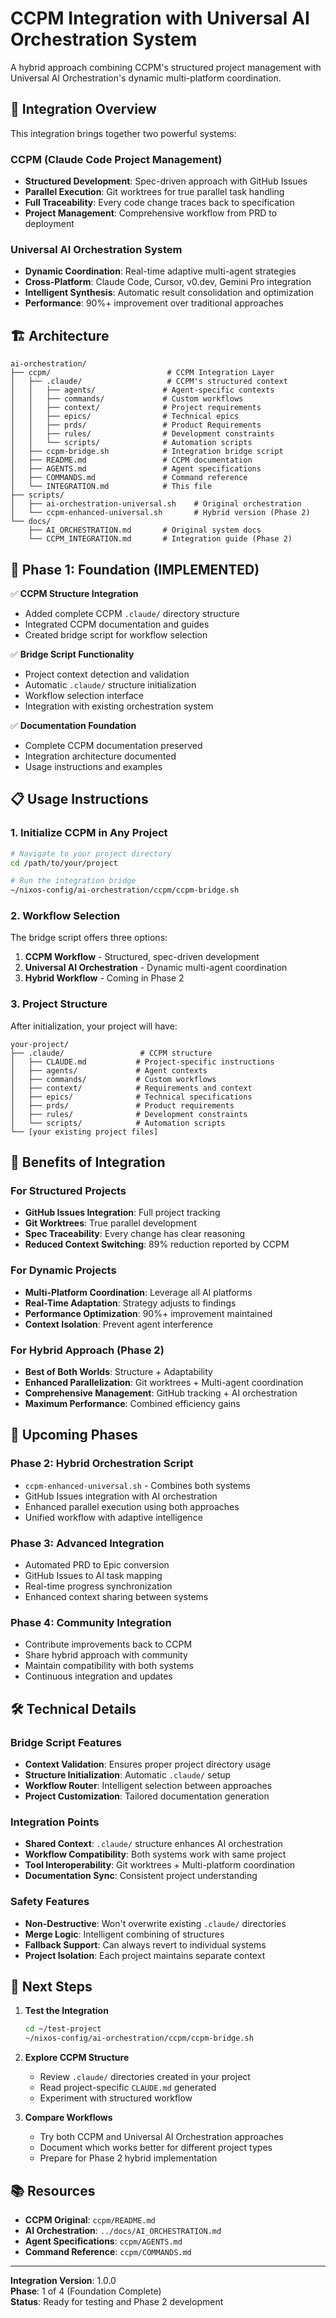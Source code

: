 # CCPM Integration with Universal AI Orchestration System

A hybrid approach combining CCPM's structured project management with Universal AI Orchestration's dynamic multi-platform coordination.

## 🎯 Integration Overview

This integration brings together two powerful systems:

### **CCPM (Claude Code Project Management)**
- **Structured Development**: Spec-driven approach with GitHub Issues
- **Parallel Execution**: Git worktrees for true parallel task handling  
- **Full Traceability**: Every code change traces back to specification
- **Project Management**: Comprehensive workflow from PRD to deployment

### **Universal AI Orchestration System**  
- **Dynamic Coordination**: Real-time adaptive multi-agent strategies
- **Cross-Platform**: Claude Code, Cursor, v0.dev, Gemini Pro integration
- **Intelligent Synthesis**: Automatic result consolidation and optimization
- **Performance**: 90%+ improvement over traditional approaches

## 🏗️ Architecture

```
ai-orchestration/
├── ccpm/                          # CCPM Integration Layer
│   ├── .claude/                   # CCPM's structured context
│   │   ├── agents/               # Agent-specific contexts
│   │   ├── commands/             # Custom workflows  
│   │   ├── context/              # Project requirements
│   │   ├── epics/                # Technical epics
│   │   ├── prds/                 # Product Requirements
│   │   ├── rules/                # Development constraints
│   │   └── scripts/              # Automation scripts
│   ├── ccpm-bridge.sh            # Integration bridge script
│   ├── README.md                 # CCPM documentation
│   ├── AGENTS.md                 # Agent specifications
│   ├── COMMANDS.md               # Command reference
│   └── INTEGRATION.md            # This file
├── scripts/
│   ├── ai-orchestration-universal.sh    # Original orchestration
│   └── ccpm-enhanced-universal.sh       # Hybrid version (Phase 2)
└── docs/
    ├── AI_ORCHESTRATION.md       # Original system docs
    └── CCPM_INTEGRATION.md       # Integration guide (Phase 2)
```

## 🚀 Phase 1: Foundation (IMPLEMENTED)

✅ **CCPM Structure Integration**
- Added complete CCPM `.claude/` directory structure
- Integrated CCPM documentation and guides
- Created bridge script for workflow selection

✅ **Bridge Script Functionality**
- Project context detection and validation
- Automatic `.claude/` structure initialization
- Workflow selection interface
- Integration with existing orchestration system

✅ **Documentation Foundation**
- Complete CCPM documentation preserved
- Integration architecture documented
- Usage instructions and examples

## 📋 Usage Instructions

### **1. Initialize CCPM in Any Project**
```bash
# Navigate to your project directory
cd /path/to/your/project

# Run the integration bridge
~/nixos-config/ai-orchestration/ccpm/ccpm-bridge.sh
```

### **2. Workflow Selection**
The bridge script offers three options:
1. **CCPM Workflow** - Structured, spec-driven development
2. **Universal AI Orchestration** - Dynamic multi-agent coordination  
3. **Hybrid Workflow** - Coming in Phase 2

### **3. Project Structure**
After initialization, your project will have:
```
your-project/
├── .claude/                 # CCPM structure
│   ├── CLAUDE.md           # Project-specific instructions
│   ├── agents/             # Agent contexts
│   ├── commands/           # Custom workflows
│   ├── context/            # Requirements and context
│   ├── epics/              # Technical specifications
│   ├── prds/               # Product requirements
│   ├── rules/              # Development constraints
│   └── scripts/            # Automation scripts
└── [your existing project files]
```

## 🎯 Benefits of Integration

### **For Structured Projects**
- **GitHub Issues Integration**: Full project tracking
- **Git Worktrees**: True parallel development
- **Spec Traceability**: Every change has clear reasoning
- **Reduced Context Switching**: 89% reduction reported by CCPM

### **For Dynamic Projects**  
- **Multi-Platform Coordination**: Leverage all AI platforms
- **Real-Time Adaptation**: Strategy adjusts to findings
- **Performance Optimization**: 90%+ improvement maintained
- **Context Isolation**: Prevent agent interference

### **For Hybrid Approach** (Phase 2)
- **Best of Both Worlds**: Structure + Adaptability
- **Enhanced Parallelization**: Git worktrees + Multi-agent coordination
- **Comprehensive Management**: GitHub tracking + AI orchestration
- **Maximum Performance**: Combined efficiency gains

## 🔮 Upcoming Phases

### **Phase 2: Hybrid Orchestration Script**
- `ccpm-enhanced-universal.sh` - Combines both systems
- GitHub Issues integration with AI orchestration
- Enhanced parallel execution using both approaches
- Unified workflow with adaptive intelligence

### **Phase 3: Advanced Integration**
- Automated PRD to Epic conversion
- GitHub Issues to AI task mapping
- Real-time progress synchronization
- Enhanced context sharing between systems

### **Phase 4: Community Integration**
- Contribute improvements back to CCPM
- Share hybrid approach with community
- Maintain compatibility with both systems
- Continuous integration and updates

## 🛠️ Technical Details

### **Bridge Script Features**
- **Context Validation**: Ensures proper project directory usage
- **Structure Initialization**: Automatic `.claude/` setup
- **Workflow Router**: Intelligent selection between approaches
- **Project Customization**: Tailored documentation generation

### **Integration Points**
- **Shared Context**: `.claude/` structure enhances AI orchestration
- **Workflow Compatibility**: Both systems work with same project
- **Tool Interoperability**: Git worktrees + Multi-platform coordination
- **Documentation Sync**: Consistent project understanding

### **Safety Features**
- **Non-Destructive**: Won't overwrite existing `.claude/` directories
- **Merge Logic**: Intelligent combining of structures
- **Fallback Support**: Can always revert to individual systems
- **Project Isolation**: Each project maintains separate context

## 🎯 Next Steps

1. **Test the Integration**
   ```bash
   cd ~/test-project
   ~/nixos-config/ai-orchestration/ccpm/ccpm-bridge.sh
   ```

2. **Explore CCPM Structure**
   - Review `.claude/` directories created in your project
   - Read project-specific `CLAUDE.md` generated
   - Experiment with structured workflow

3. **Compare Workflows**
   - Try both CCPM and Universal AI Orchestration approaches
   - Document which works better for different project types
   - Prepare for Phase 2 hybrid implementation

## 📚 Resources

- **CCPM Original**: `ccpm/README.md`
- **AI Orchestration**: `../docs/AI_ORCHESTRATION.md`
- **Agent Specifications**: `ccpm/AGENTS.md`
- **Command Reference**: `ccpm/COMMANDS.md`

---

**Integration Version**: 1.0.0  
**Phase**: 1 of 4 (Foundation Complete)  
**Status**: Ready for testing and Phase 2 development